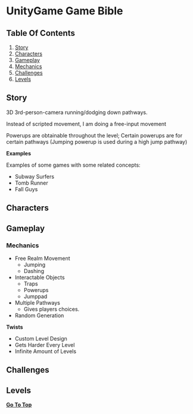 # UnityGame Game Bible

## Table Of Contents

 1. [Story](https://github.com/coolman221/UnityGame/blob/main/README.md#story)
 2. [Characters](https://github.com/coolman221/UnityGame/blob/main/README.md#characters)
 3. [Gameplay](https://github.com/coolman221/UnityGame/blob/main/README.md#gameplay)
  1. [Mechanics](https://github.com/coolman221/UnityGame/blob/main/README.md#mechanics)
 4. [Challenges](https://github.com/coolman221/UnityGame/blob/main/README.md#challenges)
 5. [Levels](https://github.com/coolman221/UnityGame/blob/main/README.md#levels)


## Story

3D 3rd-person-camera running/dodging down pathways.

Instead of scripted movement, I am doing a free-input movement 

Powerups are obtainable throughout the level; Certain powerups are for certain pathways (Jumping powerup is used during a high jump pathway)


**Examples**

Examples of some games with some related concepts:

 * Subway Surfers
 * Tomb Runner
 * Fall Guys

## Characters

## Gameplay

### Mechanics

  * Free Realm Movement
    * Jumping
    * Dashing
  * Interactable Objects
    * Traps
    * Powerups
    * Jumppad
  * Multiple Pathways
    * Gives players choices.
  * Random Generation


**Twists**

 * Custom Level Design
 * Gets Harder Every Level
 * Infinite Amount of Levels


## Challenges

## Levels


[**Go To Top**](https://github.com/coolman221/UnityGame/blob/main/README.md#unitygame-game-bible)
